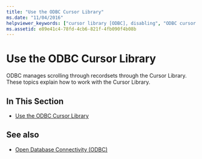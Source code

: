 ```yaml
---
title: "Use the ODBC Cursor Library"
ms.date: "11/04/2016"
helpviewer_keywords: ["cursor library [ODBC], disabling", "ODBC cursor library [ODBC], disabling"]
ms.assetid: e89e41c4-78fd-4cb6-821f-4fb090f4b08b
---
```

# Use the ODBC Cursor Library

ODBC manages scrolling through recordsets through the Cursor Library. These topics explain how to work with the Cursor Library.

## In This Section

- [Use the ODBC Cursor Library](../../data/odbc/odbc-the-odbc-cursor-library.md)

## See also

- [Open Database Connectivity (ODBC)](../../data/odbc/open-database-connectivity-odbc.md)
